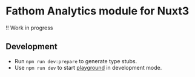 # Fathom Analytics module for Nuxt3

!! Work in progress

## Development

- Run `npm run dev:prepare` to generate type stubs.
- Use `npm run dev` to start [playground](./playground) in development mode.

